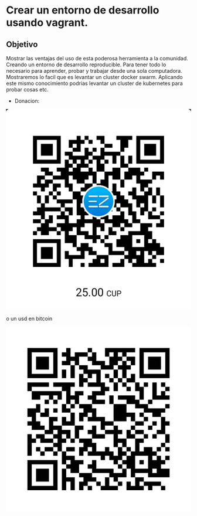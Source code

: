 # Crear un entorno de desarrollo usando vagrant.

## Objetivo

Mostrar las ventajas del uso de esta poderosa herramienta a la comunidad. Creando un entorno de desarrollo reproducible. Para tener todo lo necesario para aprender, probar y trabajar desde una sola computadora. Mostraremos lo facil que es levantar un  cluster docker swarm. Aplicando este mismo conocimiento podrias levantar un cluster de kubernetes para probar cosas etc.



* Donacion:

![Donacion](donacion_enzona.png)

o un usd en bitcoin

![Donacion](donacion_bitcoin.png)